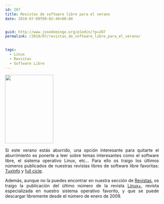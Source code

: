 ```yaml
---
id: 287
title: Revistas de software libre para el verano
date: 2010-07-09T09:02:49+00:00


guid: http://www.josedomingo.org/pledin/?p=287
permalink: /2010/07/revistas_de_software_libre_para_el_verano/

  
tags:
  - Linux
  - Revistas
  - Software Libre
---
```

<img class="alignleft" title="tuxinfo" src="http://www.josedomingo.org/revistas/01/28.jpg" alt="" width="158" height="224" />

<p style="text-align: justify;">
  Si este verano estás aburrido, una opción interesante para quitarte el aburrimiento es ponerte a leer sobre temas interesantes como el software libre, el sistema operativo Linux, etc&#8230; Para ello os traigo los últimos números publicados de nuestras revistas libres de software libre favoritas: <a href="http://www.josedomingo.org/revistas/index.php?id=1">TuxInfo</a> y <a href="http://www.josedomingo.org/revistas/index.php?id=2">full cicle</a>.
</p>

<p style="text-align: justify;">
  Además, aunque no la puedes encontrar en nuestra sección de <a href="http://www.josedomingo.org/revistas">Revistas</a>, os traigo la publicación del último número de la revista <a href="http://lpmagazine.org/es">Linux+</a>, revista especializada en nuestro sistema operativo favorito, y que se puede descargar libremente desde el número de enero de 2009.
</p>

<!-- AddThis Advanced Settings generic via filter on the_content -->

<!-- AddThis Share Buttons generic via filter on the_content -->